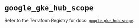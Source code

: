 # `google_gke_hub_scope`

Refer to the Terraform Registry for docs: [`google_gke_hub_scope`](https://registry.terraform.io/providers/hashicorp/google-beta/6.15.0/docs/resources/google_gke_hub_scope).
